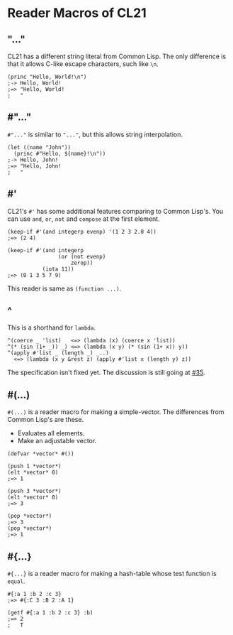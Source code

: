 # Reader Macros of CL21

## "..."

CL21 has a different string literal from Common Lisp. The only difference is that it allows C-like escape characters, such like `\n`.

```common-lisp
(princ "Hello, World!\n")
;-> Hello, World!
;=> "Hello, World!
;   "
```

## #"..."

`#"..."` is similar to `"..."`, but this allows string interpolation.

```common-lisp
(let ((name "John"))
  (princ #"Hello, ${name}!\n"))
;-> Hello, John!
;=> "Hello, John!
;   "
```

## #'

CL21's `#'` has some additional features comparing to Common Lisp's. You can use `and`, `or`, `not` and `compose` at the first element.

```common-lisp
(keep-if #'(and integerp evenp) '(1 2 3 2.0 4))
;=> (2 4)

(keep-if #'(and integerp
                (or (not evenp)
                    zerop))
           (iota 11))
;=> (0 1 3 5 7 9)
```

This reader is same as `(function ...)`.

## ^

This is a shorthand for `lambda`.

```common-lisp
^(coerce _ 'list)   <=> (lambda (x) (coerce x 'list))
^(* (sin (1+ _)) _) <=> (lambda (x y) (* (sin (1+ x)) y))
^(apply #'list _ (length _) _..)
  <=> (lambda (x y &rest z) (apply #'list x (length y) z))
```

The specification isn't fixed yet. The discussion is still going at [#35](https://github.com/fukamachi/cl21/issues/35).

## #(...)

`#(...)` is a reader macro for making a simple-vector. The differences from Common Lisp's are these.

* Evaluates all elements.
* Make an adjustable vector.

```common-lisp
(defvar *vector* #())

(push 1 *vector*)
(elt *vector* 0)
;=> 1

(push 3 *vector*)
(elt *vector* 0)
;=> 3

(pop *vector*)
;=> 3
(pop *vector*)
;=> 1
```

## #{...}

`#{...}` is a reader macro for making a hash-table whose test function is `equal`.

```common-lisp
#{:a 1 :b 2 :c 3}
;=> #{:C 3 :B 2 :A 1}

(getf #{:a 1 :b 2 :c 3} :b)
;=> 2
;   T
```
